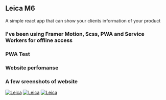 ## Leica M6

A simple react app that can show your clients information of your product

### I've been using Framer Motion, Scss, PWA and Service Workers for offline access

### PWA Test

### Website perfomanse

### A few sreenshots of website

[![Leica](https://imgur.com/NBiItyW)]()
[![Leica](https://ibb.co/f0BRYDL)]()
[![Leica](https://ibb.co/f0BRYDL)]()
